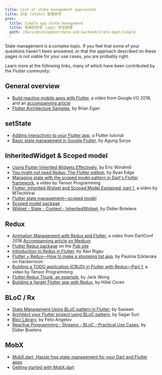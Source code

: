 ```yaml
---
title: List of state management approaches
title: 状态 (State) 管理参考
prev:
  title: Simple app state management
  title: 简单的共享 (app) 状态管理
  path: /docs/development/data-and-backend/state-mgmt/simple
---
```


State management is a complex topic. If you feel that some of your questions haven't been answered, or that the approach described on these pages is not viable for your use cases, you are probably right.

Learn more at the following links, many of which have been contributed by the Flutter community:

## General overview

* [Build reactive mobile apps with Flutter](https://www.youtube.com/watch?v=RS36gBEp8OI&feature=youtu.be),
  a video from Google I/O 2018, and an
  [accompanying article]({{site.flutter-medium}}/build-reactive-mobile-apps-in-flutter-companion-article-13950959e381)
* [Flutter Architecture Samples](http://fluttersamples.com/), by Brian Egan

## setState

* [Adding interactivity to your Flutter app](/docs/development/ui/interactive),
  a Flutter tutorial
* [Basic state management in Google Flutter]({{site.medium}}/@agungsurya/basic-state-management-in-google-flutter-6ee73608f96d),
  by Agung Surya

## InheritedWidget &amp; Scoped model

* [Using Flutter Inherited Widgets Effectively](https://ericwindmill.com/posts/inherited_widget/),
  by Eric Windmill
* [You might not need Redux: The Flutter edition](https://proandroiddev.com/you-might-not-need-redux-the-flutter-edition-9c11eba006d7), by Ryan Edge
* [Managing state with the scoped model pattern in Dart's Flutter framework](https://www.youtube.com/watch?v=-MCeWP3rgI0), a video by Tensor Programming
* [Flutter: Inherited Widget and Scoped Model Explained, part 1](https://www.youtube.com/watch?v=j-27MZwRbFw),
  a video by MTechViral
* [Flutter state management&mdash;scoped model](https://www.youtube.com/watch?v=Oql5bU-Uvso)
* [Scoped model package]({{site.pub-pkg}}/scoped_model)
* [Widget - State - Context - InheritedWidget](https://www.didierboelens.com/2018/06/widget---state---context---inheritedwidget/), by Didier Bolelens
## Redux

* [Animation Management with Redux and Flutter](https://www.youtube.com/watch?v=9ZkLtr0Fbgk), a video from DartConf 2018 [Accompanying article on Medium]({{site.flutter-medium}}/animation-management-with-flutter-and-flux-redux-94729e6585fa)
* [Flutter Redux package]({{site.pub-pkg}}/flutter_redux) on the [Pub site]({{site.pub}})
* [Introduction to Redux in Flutter](https://blog.novoda.com/introduction-to-redux-in-flutter/), by Xavi Rigau
* [Flutter + Redux&mdash;How to make a shopping list app](https://hackernoon.com/flutter-redux-how-to-make-shopping-list-app-1cd315e79b65),
  by Paulina Szklarska on Hackernoon
* [Building a TODO application (CRUD) in Flutter with Redux&mdash;Part 1](https://www.youtube.com/watch?v=Wj216eSBBWs),
  a video by Tensor Programming
* [Flutter Redux Thunk, an example]({{site.medium}}/flutterpub/flutter-redux-thunk-27c2f2b80a3b),
  by Jack Wong
* [Building a (large) Flutter app with Redux](https://hillelcoren.com/2018/06/01/building-a-large-flutter-app-with-redux/),
  by Hillel Coren

## BLoC / Rx

* [State Management Using BLoC pattern in Flutter](https://hk.saowen.com/a/fbb6e484de022173fe85248875286060ce40d069c97420bc0be49d838e19e372), 
  by Saowen
* [Architect your Flutter project using BLoC pattern]({{site.medium}}/flutterpub/architecting-your-flutter-project-bd04e144a8f1),
  by Sagar Suri
* [Bloc Library](https://felangel.github.io/bloc), by Felix Angelov
* [Reactive Programming - Streams - BLoC - Practical Use Cases](https://www.didierboelens.com/2018/12/reactive-programming---streams---bloc---practical-use-cases), by Didier Boelens

## MobX

* [MobX.dart, Hassle free state-management for your Dart and Flutter apps](https://github.com/mobxjs/mobx.dart)
* [Getting started with MobX.dart](https://mobx.pub/getting-started)
